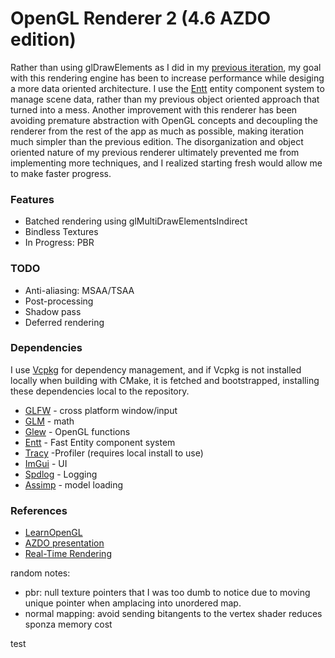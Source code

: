 # OpenGL Renderer 2 (4.6 AZDO edition)

Rather than using glDrawElements as I did in my
[previous iteration](https://github.com/tonadr1022:opengl_renderer), my goal
with this rendering engine has been to increase performance while desiging a
more data oriented architecture. I use the
[Entt](https://github.com/skypjack/entt) entity component system to manage scene
data, rather than my previous object oriented approach that turned into a mess.
Another improvement with this renderer has been avoiding premature abstraction
with OpenGL concepts and decoupling the renderer from the rest of the app as
much as possible, making iteration much simpler than the previous edition. The
disorganization and object oriented nature of my previous renderer ultimately
prevented me from implementing more techniques, and I realized starting fresh
would allow me to make faster progress.

### Features

- Batched rendering using glMultiDrawElementsIndirect
- Bindless Textures
- In Progress: PBR

### TODO

- Anti-aliasing: MSAA/TSAA
- Post-processing
- Shadow pass
- Deferred rendering

### Dependencies

I use [Vcpkg](https://github.com/microsoft/vcpkg) for dependency management, and
if Vcpkg is not installed locally when building with CMake, it is fetched and
bootstrapped, installing these dependencies local to the repository.

- [GLFW](https://github.com/glfw/glfw) - cross platform window/input
- [GLM](https://github.com/icaven/glm) - math
- [Glew](https://github.com/nigels-com/glew) - OpenGL functions
- [Entt](https://github.com/skypjack/entt) - Fast Entity component system
- [Tracy](git@github.com:wolfpld/tracy.git) -Profiler (requires local install to
  use)
- [ImGui](https://github.com/ocornut/imgui) - UI
- [Spdlog](https://github.com/gabime/spdlog) - Logging
- [Assimp](https://github.com/assimp/assimp) - model loading

### References

- [LearnOpenGL](https://learnopengl.com/Advanced-Lighting/Deferred-Shading)
- [AZDO presentation](https://www.gdcvault.com/play/1020791/Approaching-Zero-Driver-Overhead-in)
- [Real-Time Rendering](https://www.realtimerendering.com)

random notes:

- pbr: null texture pointers that I was too dumb to notice due to moving unique
  pointer when amplacing into unordered map.
- normal mapping: avoid sending bitangents to the vertex shader reduces sponza
  memory cost

test
